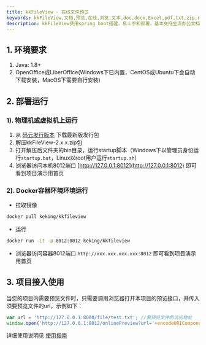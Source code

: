 ```yaml
---
title: kkFileView - 在线文件预览
keywords: kkFileView,文档,预览,在线,浏览,文本,doc,docx,Excel,pdf,txt,zip,rar,压缩
description: kkFileView使用spring boot搭建，易上手和部署，基本支持主流办公文档的在线预览，如doc,docx,Excel,pdf,txt,zip,rar,图片等等
---
```

## 1. 环境要求

1. Java: 1.8+
2. OpenOffice或LiberOffice(Windows下已内置，CentOS或Ubuntu下会自动下载安装，MacOS下需要自行安装)

## 2. 部署运行

### 1). 物理机或虚拟机上运行

1. 从 [码云发行版本](https://gitee.com/kekingcn/file-online-preview/releases) 下载最新版发行包
2. 解压kkFileView-2.x.x.zip包
3. 打开解压后文件夹的bin目录，运行startup脚本（Windows下以管理员身份运行`startup.bat`，Linux以root用户运行`startup.sh`）
4. 浏览器访问本机8012端口 [http://127.0.0.1:8012](http://127.0.0.1:8012) 即可看到项目演示用首页

### 2). Docker容器环境环境运行

* 拉取镜像

```bash
docker pull keking/kkfileview
```

* 运行

```bash
docker run -it -p 8012:8012 keking/kkfileview
```

* 浏览器访问容器8012端口 `http://xxx.xxx.xxx.xxx:8012` 即可看到项目演示用首页

## 3. 项目接入使用

当您的项目内需要预览文件时，只需要调用浏览器打开本项目的预览接口，并传入须要预览文件的url，示例如下：

```javascript
var url = 'http://127.0.0.1:8080/file/test.txt'; //要预览文件的访问地址
window.open('http://127.0.0.1:8012/onlinePreview?url='+encodeURIComponent(previewUrl));
```

详细使用说明见 [使用指南](https://kkfileview.keking.cn/zh-cn/docs/usage.html)
